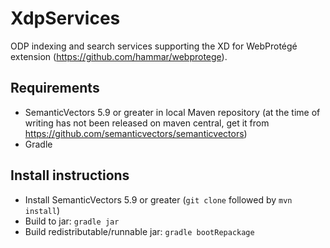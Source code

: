 # XdpServices
ODP indexing and search services supporting the XD for WebProtégé extension (https://github.com/hammar/webprotege).

## Requirements

* SemanticVectors 5.9 or greater in local Maven repository (at the time of writing has not been released on maven central, get it from https://github.com/semanticvectors/semanticvectors)
* Gradle

## Install instructions

* Install SemanticVectors 5.9 or greater (`git clone` followed by `mvn install`)
* Build to jar: `gradle jar`
* Build redistributable/runnable jar: `gradle bootRepackage`
